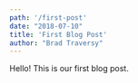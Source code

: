 ```yaml
---
path: '/first-post'
date: "2018-07-10"
title: 'First Blog Post'
author: "Brad Traversy"
---
```


Hello! This is our first blog post.